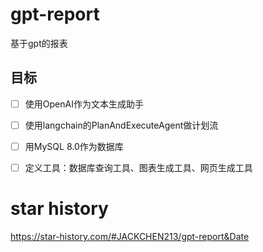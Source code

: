 # gpt-report
基于gpt的报表

## 目标

+ [ ] 使用OpenAI作为文本生成助手
+ [ ] 使用langchain的PlanAndExecuteAgent做计划流
+ [ ] 用MySQL 8.0作为数据库
+ [ ] 定义工具：数据库查询工具、图表生成工具、网页生成工具


# star history

https://star-history.com/#JACKCHEN213/gpt-report&Date